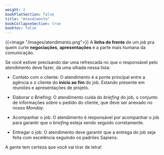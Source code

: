 ```yaml
---
weight: 2
bookFlatSection: false
title: "Atendimento"
bookCollapseSection: true
booktoc: false
---
```

{{<image "/images/atendimento.png">}}
A **linha de frente** de um *job* pra quem curte **negociações**, **apresentações** e a parte mais humana da comunicação.

Se você estiver precisando dar uma refrescada no que o responsável pelo atendimento deve fazer, dá uma olhada nessa lista:

-   Contato com o cliente: O atendimento é a ponte principal entre a agência e o cliente do **início ao fim** do job. Estando presente em reuniões e apresentações de projeto.

-   Elaborar o Briefing: O atendimento cuida do *briefing* do job, o conjunto de informações sobre o pedido do cliente, que deve ser anexado no nosso *Monday*.
    
-   Acompanhar o job: O atendimento é responsável por acompanhar o job para garantir que o *briefing* esteja sendo seguido corretamente.
      
-  Entregar o job: O atendimento deve garantir que a entrega do job seja feita com excelência seguindo os padrões Sapiens.

A gente tem certeza que você vai tirar de letra!